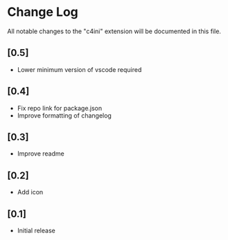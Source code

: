 # Change Log

All notable changes to the "c4ini" extension will be documented in this file.
## [0.5]

- Lower minimum version of vscode required
## [0.4]

- Fix repo link for package.json
- Improve formatting of changelog
## [0.3]

- Improve readme
## [0.2]

- Add icon
## [0.1]

- Initial release